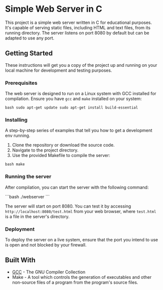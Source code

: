 # Simple Web Server in C

This project is a simple web server written in C for educational purposes. It's capable of serving static files, including HTML and text files, from its running directory. The server listens on port 8080 by default but can be adapted to use any port.

## Getting Started

These instructions will get you a copy of the project up and running on your local machine for development and testing purposes.

### Prerequisites

The web server is designed to run on a Linux system with GCC installed for compilation. Ensure you have `gcc` and `make` installed on your system:

`bash
sudo apt-get update
sudo apt-get install build-essential
`

### Installing

A step-by-step series of examples that tell you how to get a development env running.

1. Clone the repository or download the source code.
2. Navigate to the project directory.
3. Use the provided Makefile to compile the server:

`bash
make
`

### Running the server

After compilation, you can start the server with the following command:

\```bash
./webserver
\```

The server will start on port 8080. You can test it by accessing `http://localhost:8080/test.html` from your web browser, where `test.html` is a file in the server's directory.

### Deployment

To deploy the server on a live system, ensure that the port you intend to use is open and not blocked by your firewall.

## Built With

* [GCC](https://gcc.gnu.org/) - The GNU Compiler Collection
* Make - A tool which controls the generation of executables and other non-source files of a program from the program's source files.

